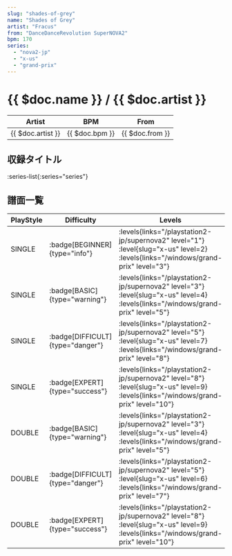 ```yaml
---
slug: "shades-of-grey"
name: "Shades of Grey"
artist: "Fracus"
from: "DanceDanceRevolution SuperNOVA2"
bpm: 170
series:
  - "nova2-jp"
  - "x-us"
  - "grand-prix"
---
```


# {{ $doc.name }} / {{ $doc.artist }}

|Artist|BPM|From|
|------|---|----|
|{{ $doc.artist }}|{{ $doc.bpm }}|{{ $doc.from }}|

## 収録タイトル

:series-list{:series="series"}

## 譜面一覧

|PlayStyle|Difficulty|Levels|Notes|Movie|
|---------|----------|------|-----|-----|
|SINGLE| :badge[BEGINNER]{type="info"}| :levels{links="/playstation2-jp/supernova2" level="1"} :level{slug="x-us" level=2}  :levels{links="/windows/grand-prix" level="3"}|59/0||
|SINGLE| :badge[BASIC]{type="warning"}| :levels{links="/playstation2-jp/supernova2" level="3"} :level{slug="x-us" level=4}  :levels{links="/windows/grand-prix" level="5"}|132/5||
|SINGLE| :badge[DIFFICULT]{type="danger"}| :levels{links="/playstation2-jp/supernova2" level="5"} :level{slug="x-us" level=7}  :levels{links="/windows/grand-prix" level="8"}|223/6||
|SINGLE| :badge[EXPERT]{type="success"}| :levels{links="/playstation2-jp/supernova2" level="8"} :level{slug="x-us" level=9}  :levels{links="/windows/grand-prix" level="10"}|255/6||
|DOUBLE| :badge[BASIC]{type="warning"}| :levels{links="/playstation2-jp/supernova2" level="3"} :level{slug="x-us" level=4}  :levels{links="/windows/grand-prix" level="5"}|127/5||
|DOUBLE| :badge[DIFFICULT]{type="danger"}| :levels{links="/playstation2-jp/supernova2" level="5"} :level{slug="x-us" level=6}  :levels{links="/windows/grand-prix" level="7"}|204/6||
|DOUBLE| :badge[EXPERT]{type="success"}| :levels{links="/playstation2-jp/supernova2" level="8"} :level{slug="x-us" level=9}  :levels{links="/windows/grand-prix" level="10"}|251/6||
